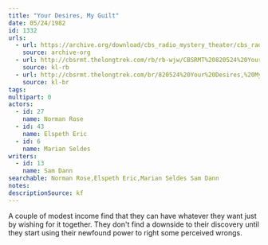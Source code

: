 ```yaml
---
title: "Your Desires, My Guilt"
date: 05/24/1982
id: 1332
urls: 
  - url: https://archive.org/download/cbs_radio_mystery_theater/cbs_radio_mystery_theater-1301-1350.zip/cbs_radio_mystery_theater-1301-1350%2Fcbsrmt_1332_your_desires_my_guilt.mp3
    source: archive-org
  - url: http://cbsrmt.thelongtrek.com/rb/rb-wjw/CBSRMT%20820524%20Your%20Desires,%20My%20Guilt_wjw.mp3
    source: kl-rb
  - url: http://cbsrmt.thelongtrek.com/br/820524%20Your%20Desires,%20My%20Guilt-WBBM.mp3
    source: kl-br
tags: 
multipart: 0
actors:  
  - id: 27
    name: Norman Rose  
  - id: 43
    name: Elspeth Eric  
  - id: 6
    name: Marian Seldes
writers:  
  - id: 13
    name: Sam Dann
searchable: Norman Rose,Elspeth Eric,Marian Seldes Sam Dann
notes: 
descriptionSource: kf
---
```

A couple of modest income find that they can have whatever they want just by wishing for it together. They don't find a downside to their discovery until they start using their newfound power to right some perceived wrongs.